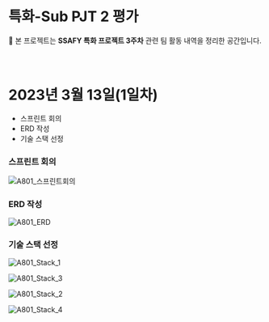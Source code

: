 # 특화-Sub PJT 2 평가

🔔 본 프로젝트는 **SSAFY 특화 프로젝트 3주차** 관련 팀 활동 내역을 정리한 공간입니다.

###### <br>

# 2023년 3월 13일(1일차)
- 스프린트 회의
- ERD 작성
- 기술 스택 선정

### 스프린트 회의
![A801_스프린트회의](/uploads/b657f968c4698eb4de3c0870b02eda6b/A801_스프린트회의.png)

### ERD 작성
![A801_ERD](/uploads/fc0b7ee08e50465876cb00d3eef5e857/A801_ERD.png)

### 기술 스택 선정
![A801_Stack_1](/uploads/2e9a512482a1b010de5c8171aee75434/A801_Stack_1.png)

![A801_Stack_3](/uploads/7a26d66a38803065388b92fc86d38247/A801_Stack_3.png)

![A801_Stack_2](/uploads/436fc3677832058f2e64949fe27e380a/A801_Stack_2.png)

![A801_Stack_4](/uploads/8754e882185cdd4bbafad631b6952994/A801_Stack_4.png)

###### <br>
